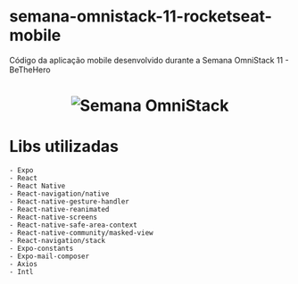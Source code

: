 # semana-omnistack-11-rocketseat-mobile
Código da aplicação mobile desenvolvido durante a Semana OmniStack 11 - BeTheHero

<h1 align="center">
    <img alt="Semana OmniStack" src="https://i.pinimg.com/originals/2c/7f/ab/2c7fab0f6656f17e4a8bac3d600900b1.png" />
</h1>

# Libs utilizadas
    - Expo
    - React
    - React Native
    - React-navigation/native
    - React-native-gesture-handler
    - React-native-reanimated 
    - React-native-screens
    - React-native-safe-area-context
    - React-native-community/masked-view
    - React-navigation/stack
    - Expo-constants
    - Expo-mail-composer
    - Axios
    - Intl
